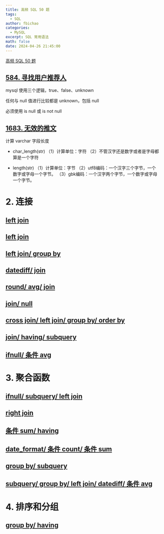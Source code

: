 ```yaml
---
title: 高频 SQL 50 题
tags:
  - SQL
author: fbichao
categories: 
  - MySQL
excerpt: SQL 常用语法
math: false
date: 2024-04-26 21:45:00
---
```


[高频 SQL 50 题](https://leetcode.cn/studyplan/sql-free-50/)

## [584. 寻找用户推荐人](https://leetcode.cn/problems/find-customer-referee/description/?envType=study-plan-v2&envId=sql-free-50)

mysql 使用三个逻辑，true、false、unknown

任何与 null 值进行比较都是 unknown，包括 null

必须使用 is null 或 is not null


## [1683. 无效的推文](https://leetcode.cn/problems/invalid-tweets/description/?envType=study-plan-v2&envId=sql-free-50)

计算 varchar 字段长度

- char_length(str)
（1）计算单位：字符
（2）不管汉字还是数字或者是字母都算是一个字符

- length(str)
（1）计算单位：字节
（2）utf8编码：一个汉字三个字节，一个数字或字母一个字节。
（3）gbk编码：一个汉字两个字节，一个数字或字母一个字节。


# 2. 连接

## [left join](https://leetcode.cn/problems/replace-employee-id-with-the-unique-identifier/?envType=study-plan-v2&envId=sql-free-50)

## [left join](https://leetcode.cn/problems/product-sales-analysis-i/solutions/?envType=study-plan-v2&envId=sql-free-50)

## [left join/ group by](https://leetcode.cn/problems/customer-who-visited-but-did-not-make-any-transactions/?envType=study-plan-v2&envId=sql-free-50)

## [datediff/ join](https://leetcode.cn/problems/rising-temperature/submissions/527252727/?envType=study-plan-v2&envId=sql-free-50)

## [round/ avg/ join](https://leetcode.cn/problems/average-time-of-process-per-machine/?envType=study-plan-v2&envId=sql-free-50)

## [join/ null](https://leetcode.cn/problems/employee-bonus/?envType=study-plan-v2&envId=sql-free-50)

## [cross join/ left join/ group by/ order by](https://leetcode.cn/problems/students-and-examinations/solutions/2366340/students-and-examinations-by-leetcode-so-3oup/?envType=study-plan-v2&envId=sql-free-50)


## [join/ having/ subquery](https://leetcode.cn/problems/managers-with-at-least-5-direct-reports/?envType=study-plan-v2&envId=sql-free-50)

## [ifnull/ 条件 avg](https://leetcode.cn/problems/confirmation-rate/solutions/2345877/xin-shou-jie-ti-fen-xi-ti-mu-yi-bu-yi-bu-8xuf/?envType=study-plan-v2&envId=sql-free-50)


# 3. 聚合函数

## [ifnull/ subquery/ left join](https://leetcode.cn/problems/average-selling-price/description/?envType=study-plan-v2&envId=sql-free-50)


## [right join](https://leetcode.cn/problems/percentage-of-users-attended-a-contest/?envType=study-plan-v2&envId=sql-free-50)


## [条件 sum/ having](https://leetcode.cn/problems/queries-quality-and-percentage/?envType=study-plan-v2&envId=sql-free-50)


## [date_format/ 条件 count/ 条件 sum](https://leetcode.cn/problems/monthly-transactions-i/?envType=study-plan-v2&envId=sql-free-50)


## [group by/ subquery](https://leetcode.cn/problems/immediate-food-delivery-ii/?envType=study-plan-v2&envId=sql-free-50)


## [subquery/ group by/ left join/ datediff/ 条件 avg](https://leetcode.cn/problems/game-play-analysis-iv/?envType=study-plan-v2&envId=sql-free-50)


# 4. 排序和分组

## [group by/ having](https://leetcode.cn/problems/sales-analysis-iii/?envType=study-plan-v2&envId=sql-free-50)






